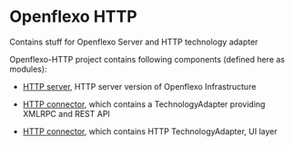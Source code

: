 # Openflexo HTTP

Contains stuff for Openflexo Server and HTTP technology adapter

Openflexo-HTTP project contains following components (defined here as modules):

* [HTTP server](/http-server/index.md), HTTP server version of Openflexo Infrastructure

* [HTTP connector](/http-connector/index.md), which contains a TechnologyAdapter providing XMLRPC and REST API

* [HTTP connector](/http-connector-ui/index.md), which contains HTTP TechnologyAdapter, UI layer

